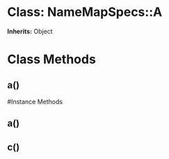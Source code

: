 # Class: NameMapSpecs::A
**Inherits:** Object
    



# Class Methods
## a() [](#method-c-a)

#Instance Methods
## a() [](#method-i-a)

## c() [](#method-i-c)

